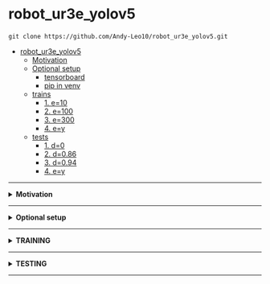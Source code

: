 # robot_ur3e_yolov5

```
git clone https://github.com/Andy-Leo10/robot_ur3e_yolov5.git
```

- [robot\_ur3e\_yolov5](#robot_ur3e_yolov5)
  - [Motivation](#motivation)
  - [Optional setup](#optional-setup)
    - [tensorboard](#tensorboard)
    - [pip in venv](#pip-in-venv)
  - [trains](#trains)
    - [1. e=10](#1-e10)
    - [2. e=100](#2-e100)
    - [3. e=300](#3-e300)
    - [4. e=y](#4-ey)
  - [tests](#tests)
    - [1. d=0](#1-d0)
    - [2. d=0.86](#2-d086)
    - [3. d=0.94](#3-d094)
    - [4. e=y](#4-ey-1)

---

<details>
<summary><b>Motivation</b></summary>

## Motivation
When working on a real environment it is difficult to tune parameters in a program based on digital image processing. For that reason, a good approach is to use a CNN.
![alt text](assets/motivation.png)

</details>

---

<details>
<summary><b>Optional setup</b></summary>

## Optional setup
### tensorboard
```
cd yolov5
tensorboard --logdir runs\train
```
### pip in venv
```
.venv\Scripts\python.exe -m pip install <LIBRARY>
```

</details>

---

<details>
<summary><b>TRAINING</b></summary>

## trains

### 1. e=10
```
python train.py --img 424 --batch 16 --epochs 10 --data customData.yaml --weights yolov5n.pt --cache
```

### 2. e=100
```
python train.py --img 424 --batch 16 --epochs 100 --data customData.yaml --weights yolov5n.pt --cache
```

### 3. e=300
```
python train.py --img 424 --batch 16 --epochs 300 --data customData.yaml --weights yolov5n.pt --cache
```

### 4. e=y
```

```

</details>

---

<details>
<summary><b>TESTING</b></summary>

## tests

### 1. d=0
```
python detect.py --weights C:\Users\Leo\Downloads\MachineLearning\yolov5\runs\train\exp\weights\best.pt --img 424 --conf 0.25 --source C:\Users\Leo\Downloads\MachineLearning\photo_1718317391.jpg
```

### 2. d=0.86
```
python detect.py --weights C:\Users\Leo\Downloads\MachineLearning\yolov5\runs\train\exp1\weights\best.pt --img 424 --conf 0.25 --source C:\Users\Leo\Downloads\MachineLearning\photo_1718317391.jpg
```

### 3. d=0.94
```
python detect.py --weights C:\Users\Leo\Downloads\MachineLearning\yolov5\runs\train\exp2\weights\best.pt --img 424 --conf 0.25 --source C:\Users\Leo\Downloads\MachineLearning\photo_1718317391.jpg
```

### 4. e=y
```

```

</details>

---
